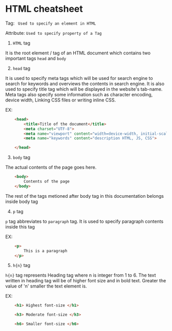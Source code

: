 # HTML cheatsheet

Tag: ` Used to specify an element in HTML`

Attribute: `Used to specify property of a Tag`

1. `HTML` tag

It is the root element / tag of an HTML document which contains two important tags `head` and `body`

2. `head` tag

It is used to specify meta tags which will be used for search engine to search for keywords and overviews the contents in search engine. It is also used to specify title tag which will be displayed in the website's tab-name. Meta tags also specify some information such as character encoding, device width, Linking CSS files or writing inline CSS.

EX:

```HTML
    <head>
        <title>Title of the document</title>
        <meta charset="UTF-8">
        <meta name="viewport" content="width=device-width, initial-scale=1.0">
        <meta name="keywords" content="description HTML, JS, CSS">

    </head>
```

3. `body` tag

The actual contents of the page goes here.

```HTML
    <body>
        Contents of the page
    </body>
```

The rest of the tags metioned after body tag in this documentation belongs inside body tag

4. `p` tag

`p` tag abbreviates to `paragraph` tag.
It is used to specify paragraph contents inside this tag

EX:

```HTML
    <p>
        This is a paragraph
    </p>
```

5. `h{n}` tag

`h{n}` tag represents Heading tag where n is integer from 1 to 6.
The text written in heading tag will be of higher font size and in bold text.
Greater the value of 'n' smaller the text element is.

EX:

```HTML
    <h1> Highest font-size </h1>

    <h3> Moderate font-size </h3>

    <h6> Smaller font-size </h6>
```

